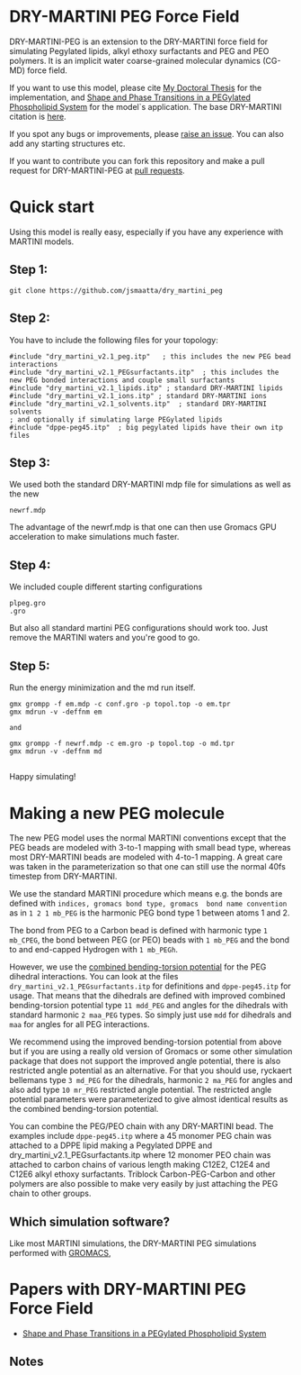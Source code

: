 # DRY-MARTINI PEG Force Field

DRY-MARTINI-PEG is an extension to the DRY-MARTINI force field for simulating
Pegylated lipids, alkyl ethoxy surfactants and PEG and PEO polymers.
It is an implicit water coarse-grained molecular dynamics (CG-MD) force field.

If you want to use this model, please cite [My Doctoral Thesis](ISBN) for the implementation, and [Shape and Phase Transitions in a PEGylated Phospholipid System](https://pubs.acs.org/doi/10.1021/acs.langmuir.8b03829) for the model`s application. The base DRY-MARTINI citation is [here](https://pubs.acs.org/doi/abs/10.1021/ct500477k).

If you spot any bugs or improvements, please  [raise an issue](https://github.com/jsmaatta/dry_martini_peg/issues). You can also add any starting structures etc.

If you want to contribute you can fork this repository and make a pull request for DRY-MARTINI-PEG at [pull requests](https://github.com/jsmaatta/dry_martini_peg/pulls).


# Quick start
Using this model is really easy, especially if you have any experience with MARTINI models.

## Step 1:

```
git clone https://github.com/jsmaatta/dry_martini_peg
```

## Step 2:
You have to include the following files for your topology:

```
#include "dry_martini_v2.1_peg.itp"   ; this includes the new PEG bead interactions
#include "dry_martini_v2.1_PEGsurfactants.itp"  ; this includes the new PEG bonded interactions and couple small surfactants
#include "dry_martini_v2.1_lipids.itp" ; standard DRY-MARTINI lipids 
#include "dry_martini_v2.1_ions.itp" ; standard DRY-MARTINI ions
#include "dry_martini_v2.1_solvents.itp"  ; standard DRY-MARTINI solvents  
; and optionally if simulating large PEGylated lipids
#include "dppe-peg45.itp"  ; big pegylated lipids have their own itp files
```

## Step 3:

We used both the standard DRY-MARTINI mdp file for simulations as well as the new
```
newrf.mdp
```
The advantage of the newrf.mdp is that one can then use Gromacs GPU acceleration to make simulations much faster.

## Step 4:
We included couple different starting configurations
```
plpeg.gro
.gro
```
But also all standard martini PEG configurations should work too. Just remove the MARTINI waters and you're good to go.

## Step 5:
Run the energy minimization and the md run itself.
```
gmx grompp -f em.mdp -c conf.gro -p topol.top -o em.tpr
gmx mdrun -v -deffnm em

and

gmx grompp -f newrf.mdp -c em.gro -p topol.top -o md.tpr
gmx mdrun -v -deffnm md
```

##
Happy simulating!

# Making a new PEG molecule
The new PEG model uses the normal MARTINI conventions except that the PEG beads are modeled with 3-to-1 mapping with small bead type, whereas most DRY-MARTINI beads are modeled with 4-to-1 mapping. A great care was taken in the parameterization so that one can still use the normal 40fs timestep from DRY-MARTINI.

We use the standard MARTINI procedure which means e.g. the bonds are defined with  `indices, gromacs bond type, gromacs  bond name convention` as in `1 2 1 mb_PEG` is the harmonic PEG bond type 1 between atoms 1 and 2.

The bond from PEG to a Carbon bead is defined with harmonic type `1 mb_CPEG`, the bond between PEG (or PEO) beads with `1 mb_PEG` and the bond to and end-capped Hydrogen with `1 mb_PEGh`.

However, we use the [combined bending-torsion potential](https://pubs.acs.org/doi/10.1021/ct400219n) for the PEG dihedral interactions. You can look at the files `dry_martini_v2.1_PEGsurfactants.itp` for definitions and `dppe-peg45.itp` for usage. 
That means that the dihedrals are defined with improved combined bending-torsion potential type `11 mdd_PEG` and angles for the dihedrals with standard harmonic `2 maa_PEG` types. So simply just use `mdd` for dihedrals and `maa` for angles for all PEG interactions. 

We recommend using the improved bending-torsion potential from above but if you are using a really old version of Gromacs or some other simulation package that does not support the improved angle potential, there is also restricted angle potential as an alternative. For that you should use, ryckaert bellemans type `3 md_PEG` for  the dihedrals, harmonic `2 ma_PEG` for angles and also add type `10 mr_PEG` restricted angle potential. The restricted angle potential parameters were parameterized to give almost identical results as the combined bending-torsion potential. 

You can combine the PEG/PEO chain with any DRY-MARTINI bead. The examples include `dppe-peg45.itp` where a 45 monomer PEG chain was attached to a DPPE lipid making a Pegylated DPPE and dry_martini_v2.1_PEGsurfactants.itp where 12 monomer PEO chain was attached to carbon chains of various length making C12E2, C12E4 and C12E6 alkyl ethoxy surfactants. Triblock Carbon-PEG-Carbon and other polymers are also possible to make very easily by just attaching the PEG chain to other groups. 


## Which simulation software?

Like most MARTINI simulations, the DRY-MARTINI PEG simulations performed with [GROMACS](www.gromacs.org),

# Papers with DRY-MARTINI PEG Force Field
+ [Shape and Phase Transitions in a PEGylated Phospholipid System](https://pubs.acs.org/doi/10.1021/acs.langmuir.8b03829)

 
## Notes

